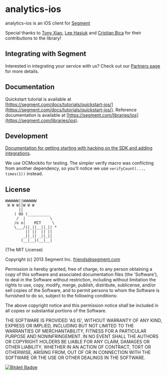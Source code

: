# analytics-ios 

analytics-ios is an iOS client for [Segment](https://segment.com)

Special thanks to [Tony Xiao](https://github.com/tonyxiao), [Lee Hasiuk](https://github.com/lhasiuk) and [Cristian Bica](https://github.com/cristianbica) for their contributions to the library!

## Integrating with Segment

Interested in integrating your service with us? Check out our [Partners page](https://segment.com/partners/) for more details.

## Documentation

Quickstart tutorial is available at [https://segment.com/docs/tutorials/quickstart-ios/](https://segment.com/docs/tutorials/quickstart-ios/).
Reference documentation is available at [https://segment.com/libraries/ios](https://segment.com/libraries/ios).

## Development

[Documentation for getting starting with hacking on the SDK and adding integrations](https://segmentio.hackpad.com/Engineering-Getting-started-with-the-iOS-SDK-1LQqD1q9SKQ).

We use OCMockito for testing. The simpler verify macro was conflicting from another dependency, so you'll notice we use `verifyCount(..., times(1))` instead.

## License

```
WWWWWW||WWWWWW
 W W W||W W W
      ||
    ( OO )__________
     /  |           \
    /o o|    MIT     \
    \___/||_||__||_|| *
         || ||  || ||
        _||_|| _||_||
       (__|__|(__|__|
```

(The MIT License)

Copyright (c) 2013 Segment Inc. <friends@segment.com>

Permission is hereby granted, free of charge, to any person obtaining a copy of this software and associated documentation files (the 'Software'), to deal in the Software without restriction, including without limitation the rights to use, copy, modify, merge, publish, distribute, sublicense, and/or sell copies of the Software, and to permit persons to whom the Software is furnished to do so, subject to the following conditions:

The above copyright notice and this permission notice shall be included in all copies or substantial portions of the Software.

THE SOFTWARE IS PROVIDED 'AS IS', WITHOUT WARRANTY OF ANY KIND, EXPRESS OR IMPLIED, INCLUDING BUT NOT LIMITED TO THE WARRANTIES OF MERCHANTABILITY, FITNESS FOR A PARTICULAR PURPOSE AND NONINFRINGEMENT. IN NO EVENT SHALL THE AUTHORS OR COPYRIGHT HOLDERS BE LIABLE FOR ANY CLAIM, DAMAGES OR OTHER LIABILITY, WHETHER IN AN ACTION OF CONTRACT, TORT OR OTHERWISE, ARISING FROM, OUT OF OR IN CONNECTION WITH THE SOFTWARE OR THE USE OR OTHER DEALINGS IN THE SOFTWARE.


[![Bitdeli Badge](https://d2weczhvl823v0.cloudfront.net/segmentio/analytics-ios/trend.png)](https://bitdeli.com/free "Bitdeli Badge")
